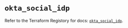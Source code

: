 # `okta_social_idp`

Refer to the Terraform Registory for docs: [`okta_social_idp`](https://registry.terraform.io/providers/okta/okta/3.46.0/docs/resources/social_idp).
